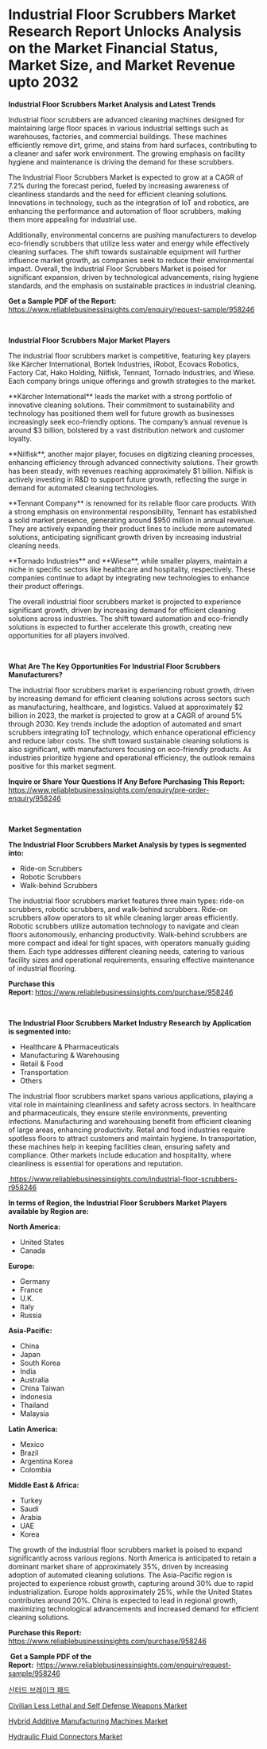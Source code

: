 <p><h1>Industrial Floor Scrubbers Market Research Report Unlocks Analysis on the Market Financial Status, Market Size, and Market Revenue upto 2032</h1></p><p><strong>Industrial Floor Scrubbers Market Analysis and Latest Trends</strong></p>
<p><p>Industrial floor scrubbers are advanced cleaning machines designed for maintaining large floor spaces in various industrial settings such as warehouses, factories, and commercial buildings. These machines efficiently remove dirt, grime, and stains from hard surfaces, contributing to a cleaner and safer work environment. The growing emphasis on facility hygiene and maintenance is driving the demand for these scrubbers.</p><p>The Industrial Floor Scrubbers Market is expected to grow at a CAGR of 7.2% during the forecast period, fueled by increasing awareness of cleanliness standards and the need for efficient cleaning solutions. Innovations in technology, such as the integration of IoT and robotics, are enhancing the performance and automation of floor scrubbers, making them more appealing for industrial use. </p><p>Additionally, environmental concerns are pushing manufacturers to develop eco-friendly scrubbers that utilize less water and energy while effectively cleaning surfaces. The shift towards sustainable equipment will further influence market growth, as companies seek to reduce their environmental impact. Overall, the Industrial Floor Scrubbers Market is poised for significant expansion, driven by technological advancements, rising hygiene standards, and the emphasis on sustainable practices in industrial cleaning.</p></p>
<p><strong>Get a Sample PDF of the Report:&nbsp;</strong> <a href="https://www.reliablebusinessinsights.com/enquiry/request-sample/958246?utm_campaign=97&utm_medium=2&utm_source=Github&utm_content=ia&utm_term=17022025&utm_id=industrial-floor-scrubbers">https://www.reliablebusinessinsights.com/enquiry/request-sample/958246</a></p>
<p>&nbsp;</p>
<p><strong>Industrial Floor Scrubbers Major Market Players</strong></p>
<p><p>The industrial floor scrubbers market is competitive, featuring key players like Kärcher International, Bortek Industries, iRobot, Ecovacs Robotics, Factory Cat, Hako Holding, Nilfisk, Tennant, Tornado Industries, and Wiese. Each company brings unique offerings and growth strategies to the market.</p><p>**Kärcher International** leads the market with a strong portfolio of innovative cleaning solutions. Their commitment to sustainability and technology has positioned them well for future growth as businesses increasingly seek eco-friendly options. The company’s annual revenue is around $3 billion, bolstered by a vast distribution network and customer loyalty.</p><p>**Nilfisk**, another major player, focuses on digitizing cleaning processes, enhancing efficiency through advanced connectivity solutions. Their growth has been steady, with revenues reaching approximately $1 billion. Nilfisk is actively investing in R&D to support future growth, reflecting the surge in demand for automated cleaning technologies.</p><p>**Tennant Company** is renowned for its reliable floor care products. With a strong emphasis on environmental responsibility, Tennant has established a solid market presence, generating around $950 million in annual revenue. They are actively expanding their product lines to include more automated solutions, anticipating significant growth driven by increasing industrial cleaning needs.</p><p>**Tornado Industries** and **Wiese**, while smaller players, maintain a niche in specific sectors like healthcare and hospitality, respectively. These companies continue to adapt by integrating new technologies to enhance their product offerings. </p><p>The overall industrial floor scrubbers market is projected to experience significant growth, driven by increasing demand for efficient cleaning solutions across industries. The shift toward automation and eco-friendly solutions is expected to further accelerate this growth, creating new opportunities for all players involved.</p></p>
<p>&nbsp;</p>
<p><strong>What Are The Key Opportunities For Industrial Floor Scrubbers Manufacturers?</strong></p>
<p><p>The industrial floor scrubbers market is experiencing robust growth, driven by increasing demand for efficient cleaning solutions across sectors such as manufacturing, healthcare, and logistics. Valued at approximately $2 billion in 2023, the market is projected to grow at a CAGR of around 5% through 2030. Key trends include the adoption of automated and smart scrubbers integrating IoT technology, which enhance operational efficiency and reduce labor costs. The shift toward sustainable cleaning solutions is also significant, with manufacturers focusing on eco-friendly products. As industries prioritize hygiene and operational efficiency, the outlook remains positive for this market segment.</p></p>
<p><strong>Inquire or Share Your Questions If Any Before Purchasing This Report:</strong> <a href="https://www.reliablebusinessinsights.com/enquiry/pre-order-enquiry/958246?utm_campaign=97&utm_medium=2&utm_source=Github&utm_content=ia&utm_term=17022025&utm_id=industrial-floor-scrubbers">https://www.reliablebusinessinsights.com/enquiry/pre-order-enquiry/958246</a></p>
<p>&nbsp;</p>
<p><strong>Market Segmentation</strong></p>
<p><strong>The Industrial Floor Scrubbers Market Analysis by types is segmented into:</strong></p>
<p><ul><li>Ride-on Scrubbers</li><li>Robotic Scrubbers</li><li>Walk-behind Scrubbers</li></ul></p>
<p><p>The industrial floor scrubbers market features three main types: ride-on scrubbers, robotic scrubbers, and walk-behind scrubbers. Ride-on scrubbers allow operators to sit while cleaning larger areas efficiently. Robotic scrubbers utilize automation technology to navigate and clean floors autonomously, enhancing productivity. Walk-behind scrubbers are more compact and ideal for tight spaces, with operators manually guiding them. Each type addresses different cleaning needs, catering to various facility sizes and operational requirements, ensuring effective maintenance of industrial flooring.</p></p>
<p><strong>Purchase this Report:&nbsp;</strong><a href="https://www.reliablebusinessinsights.com/purchase/958246?utm_campaign=97&utm_medium=2&utm_source=Github&utm_content=ia&utm_term=17022025&utm_id=industrial-floor-scrubbers">https://www.reliablebusinessinsights.com/purchase/958246</a></p>
<p>&nbsp;</p>
<p><strong>The Industrial Floor Scrubbers Market Industry Research by Application is segmented into:</strong></p>
<p><ul><li>Healthcare & Pharmaceuticals</li><li>Manufacturing & Warehousing</li><li>Retail & Food</li><li>Transportation</li><li>Others</li></ul></p>
<p><p>The industrial floor scrubbers market spans various applications, playing a vital role in maintaining cleanliness and safety across sectors. In healthcare and pharmaceuticals, they ensure sterile environments, preventing infections. Manufacturing and warehousing benefit from efficient cleaning of large areas, enhancing productivity. Retail and food industries require spotless floors to attract customers and maintain hygiene. In transportation, these machines help in keeping facilities clean, ensuring safety and compliance. Other markets include education and hospitality, where cleanliness is essential for operations and reputation.</p></p>
<p><a href="https://www.reliablebusinessinsights.com/industrial-floor-scrubbers-r958246?utm_campaign=97&utm_medium=2&utm_source=Github&utm_content=ia&utm_term=17022025&utm_id=industrial-floor-scrubbers">&nbsp;https://www.reliablebusinessinsights.com/industrial-floor-scrubbers-r958246</a></p>
<p><strong>In terms of Region, the Industrial Floor Scrubbers Market Players available by Region are:</strong></p>
<p>
    <p> <strong> North America: </strong>
        <ul>
            <li>United States</li>
            <li>Canada</li>
        </ul>
        </p> 
    <p> <strong> Europe: </strong>
        <ul>
            <li>Germany</li>
            <li>France</li>
            <li>U.K.</li>
            <li>Italy</li>
            <li>Russia</li>
        </ul>
        </p> 
    <p> <strong> Asia-Pacific: </strong>
        <ul>
            <li>China</li>
            <li>Japan</li>
            <li>South Korea</li>
            <li>India</li>
            <li>Australia</li>
            <li>China Taiwan</li>
            <li>Indonesia</li>
            <li>Thailand</li>
            <li>Malaysia</li>
        </ul>
        </p> 
    <p> <strong> Latin America: </strong>
        <ul>
            <li>Mexico</li>
            <li>Brazil</li>
            <li>Argentina Korea</li>
            <li>Colombia</li>
        </ul>
        </p> 
    <p> <strong> Middle East & Africa: </strong>
        <ul>
            <li>Turkey</li>
            <li>Saudi</li>
            <li>Arabia</li>
            <li>UAE</li>
            <li>Korea</li>
        </ul>
    </p>
    </p>
<p><p>The growth of the industrial floor scrubbers market is poised to expand significantly across various regions. North America is anticipated to retain a dominant market share of approximately 35%, driven by increasing adoption of automated cleaning solutions. The Asia-Pacific region is projected to experience robust growth, capturing around 30% due to rapid industrialization. Europe holds approximately 25%, while the United States contributes around 20%. China is expected to lead in regional growth, maximizing technological advancements and increased demand for efficient cleaning solutions.</p></p>
<p><strong>Purchase this Report: </strong><a href="https://www.reliablebusinessinsights.com/purchase/958246?utm_campaign=97&utm_medium=2&utm_source=Github&utm_content=ia&utm_term=17022025&utm_id=industrial-floor-scrubbers">https://www.reliablebusinessinsights.com/purchase/958246</a></p>
<p>&nbsp;<strong>Get a Sample PDF of the Report:&nbsp;&nbsp;</strong><a href="https://www.reliablebusinessinsights.com/enquiry/request-sample/958246?utm_campaign=97&utm_medium=2&utm_source=Github&utm_content=ia&utm_term=17022025&utm_id=industrial-floor-scrubbers">https://www.reliablebusinessinsights.com/enquiry/request-sample/958246</a></p>
<p><strong></strong></p>
<p><p><a href="https://github.com/sougarounis/Market-Research-Report-List-7/blob/main/122774338071.md?utm_campaign=97&utm_medium=2&utm_source=Github&utm_content=ia&utm_term=17022025&utm_id=industrial-floor-scrubbers">신터드 브레이크 패드</a></p><p><a href="https://github.com/joshuagarcia509/Market-Research-Report-List-1/blob/main/civilian-less-lethal-and-self-defense-weapons-market.md?utm_campaign=97&utm_medium=2&utm_source=Github&utm_content=ia&utm_term=17022025&utm_id=industrial-floor-scrubbers">Civilian Less Lethal and Self Defense Weapons Market</a></p><p><a href="https://github.com/boyertrull4r/Market-Research-Report-List-1/blob/main/hybrid-additive-manufacturing-machines-market.md?utm_campaign=97&utm_medium=2&utm_source=Github&utm_content=ia&utm_term=17022025&utm_id=industrial-floor-scrubbers">Hybrid Additive Manufacturing Machines Market</a></p><p><a href="https://github.com/lillybosakoi/Market-Research-Report-List-1/blob/main/hydraulic-fluid-connectors-market.md?utm_campaign=97&utm_medium=2&utm_source=Github&utm_content=ia&utm_term=17022025&utm_id=industrial-floor-scrubbers">Hydraulic Fluid Connectors Market</a></p></p>